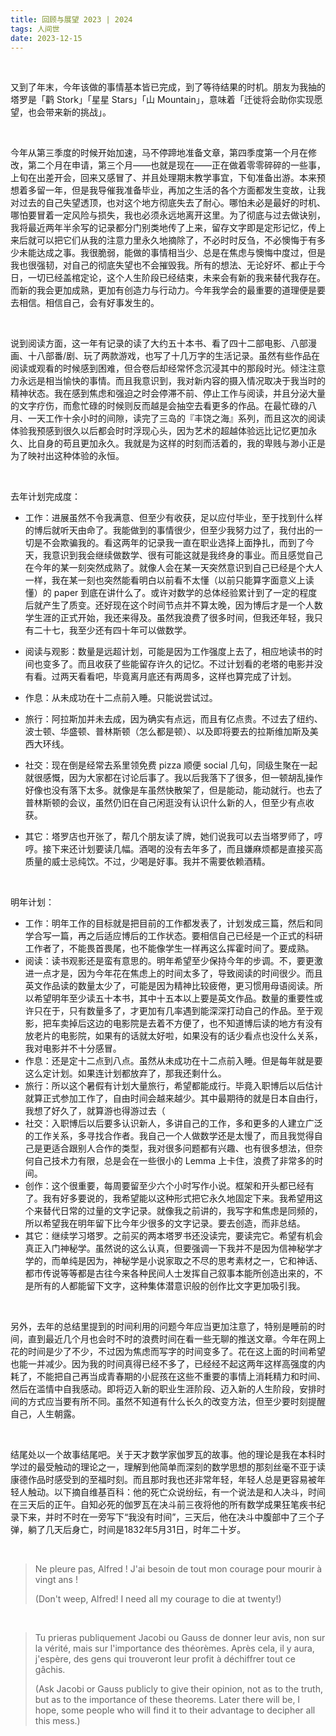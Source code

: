 ```yaml
---
title: 回顾与展望 2023 | 2024
tags: 人间世
date: 2023-12-15
---
```


<br/>

又到了年末，今年该做的事情基本皆已完成，到了等待结果的时机。朋友为我抽的塔罗是「鹳 Stork」「星星 Stars」「山 Mountain」，意味着「迁徙将会助你实现愿望，也会带来新的挑战」。

<br/>

今年从第三季度的时候开始加速，马不停蹄地准备文章，第四季度第一个月在修改，第二个月在申请，第三个月——也就是现在——正在做着零零碎碎的一些事，上旬在出差开会，回来又感冒了、并且处理期末教学事宜，下旬准备出游。本来预想着多留一年，但是我导催我准备毕业，再加之生活的各个方面都发生变故，让我对过去的自己失望透顶，也对这个地方彻底失去了耐心。哪怕未必是最好的时机、哪怕要冒着一定风险与损失，我也必须永远地离开这里。为了彻底与过去做诀别，我将最近两年半余写的记录都分门别类地传了上来，留存文字即是定形记忆，传上来后就可以把它们从我的注意力里永久地摘除了，不必时时反刍，不必懊悔于有多少未能达成之事。我很脆弱，能做的事情相当少、总是在焦虑与懊悔中度过，但是我也很强韧，对自己的彻底失望也不会摧毁我。所有的想法、无论好坏、都止于今日，一切已经盖棺定论，这个人生阶段已经结束，未来会有新的我来替代我存在。而新的我会更加成熟，更加有创造力与行动力。今年我学会的最重要的道理便是要去相信。相信自己，会有好事发生的。

<br/>

说到阅读方面，这一年有记录的读了大约五十本书、看了四十二部电影、八部漫画、十八部番/剧、玩了两款游戏，也写了十几万字的生活记录。虽然有些作品在阅读或观看的时候感到困难，但合卷后却经常怀念沉浸其中的那段时光。倾注注意力永远是相当愉快的事情。而且我意识到，我对新内容的摄入情况取决于我当时的精神状态。我在感到焦虑和强迫之时会停滞不前、停止工作与阅读，并且分泌大量的文字疗伤，而愈忙碌的时候则反而越是会抽空去看更多的作品。在最忙碌的八月、一天工作十余小时的间隙，读完了三岛的『丰饶之海』系列，而且这次的阅读体验我预感到很久以后都会时时浮现心头，因为艺术的超越体验远比记忆更加永久、比自身的苟且更加永久。我就是为这样的时刻而活着的，我的卑贱与渺小正是为了映衬出这种体验的永恒。

<br/>

去年计划完成度：

- 工作：进展虽然不令我满意、但至少有收获，足以应付毕业，至于找到什么样的博后就听天由命了。我能做到的事情很少，但至少我努力过了，我付出的一切是不会欺骗我的。看这两年的记录我一直在职业选择上面挣扎，而到了今天，我意识到我会继续做数学、很有可能这就是我终身的事业。而且感觉自己在今年的某一刻突然成熟了。就像人会在某一天突然意识到自己已经是个大人一样，我在某一刻也突然能看明白以前看不太懂（以前只能算字面意义上读懂）的 paper 到底在讲什么了。或许对数学的总体经验累计到了一定的程度后就产生了质变。还好现在这个时间节点并不算太晚，因为博后才是一个人数学生涯的正式开始，我还来得及。虽然我浪费了很多时间，但我还年轻，我只有二十七，我至少还有四十年可以做数学。

- 阅读与观影：数量是远超计划，可能是因为工作强度上去了，相应地读书的时间也变多了。而且收获了些能留存许久的记忆。不过计划看的老塔的电影并没有看。过两天看看吧，毕竟离月底还有两周多，这样也算完成了计划。
- 作息：从未成功在十二点前入睡。只能说尝试过。
- 旅行：阿拉斯加并未去成，因为确实有点远，而且有亿点贵。不过去了纽约、波士顿、华盛顿、普林斯顿（怎么都是顿）、以及即将要去的拉斯维加斯及美西大环线。
- 社交：现在倒是经常去系里领免费 pizza 顺便 social 几句，同级生聚在一起就很感慨，因为大家都在讨论后事了。我以后我落下了很多，但一顿胡乱操作好像也没有落下太多。就像是车虽然快散架了，但是能动，能动就行。也去了普林斯顿的会议，虽然仍旧在自己闲逛没有认识什么新的人，但至少有点收获。
- 其它：塔罗店也开张了，帮几个朋友读了牌，她们说我可以去当塔罗师了，哼哼。接下来还计划要读几幅。酒喝的没有去年多了，而且嫌麻烦都是直接买高质量的威士忌纯饮。不过，少喝是好事。我并不需要依赖酒精。

<br/>

明年计划：

- 工作：明年工作的目标就是把目前的工作都发表了，计划发成三篇，然后和同学合写一篇，再之后适应博后的工作状态。要相信自己已经是一个正式的科研工作者了，不能畏首畏尾，也不能像学生一样再这么挥霍时间了。要成熟。
- 阅读：读书观影还是蛮有意思的。明年希望至少保持今年的步调。不，要更激进一点才是，因为今年花在焦虑上的时间太多了，导致阅读的时间很少。而且英文作品读的数量太少了，可能是因为精神比较疲倦，更习惯用母语阅读。所以希望明年至少读五十本书，其中十五本以上要是英文作品。数量的重要性或许只在于，只有数量多了，才更加有几率遇到能深深打动自己的作品。至于观影，把车卖掉后这边的电影院是去着不方便了，也不知道博后读的地方有没有放老片的电影院，如果有的话就太好啦，如果没有的话少看点也没什么关系，我对电影并不十分感冒。
- 作息：还是定十二点到八点。虽然从未成功在十二点前入睡。但是每年就是要这么定计划。如果连计划都放弃了，那我还剩什么。
- 旅行：所以这个暑假有计划大量旅行，希望都能成行。毕竟入职博后以后估计就算正式参加工作了，自由时间会越来越少。其中最期待的就是日本自由行，我想了好久了，就算游也得游过去（
- 社交：入职博后以后要多认识新人，多讲自己的工作，多和更多的人建立广泛的工作关系，多寻找合作者。我自己一个人做数学还是太慢了，而且我觉得自己是更适合跟别人合作的类型，我对很多问题都有兴趣、也有很多想法，但奈何自己技术力有限，总是会在一些很小的 Lemma 上卡住，浪费了非常多的时间。
- 创作：这个很重要，每周要留至少六个小时写作小说。框架和开头都已经有了。我有好多要说的，我希望能以这种形式把它永久地固定下来。我希望用这个来替代日常的过量的文字记录。就像我之前讲的，我写字和焦虑是同频的，所以希望我在明年留下比今年少很多的文字记录。要去创造，而非总结。
- 其它：继续学习塔罗。之前买的两本塔罗书还没读完，要读完它。希望有机会真正入门神秘学。虽然说的这么认真，但要强调一下我并不是因为信神秘学才学的，而单纯是因为，神秘学是小说家取之不尽的思考素材之一，它和神话、都市传说等等都是古往今来各种民间人士发挥自己叙事本能所创造出来的，不是所有的人都能留下文字，这种集体潜意识般的创作比文字更加吸引我。

<br/>

另外，去年的总结里提到的时间利用的问题今年应当更加注意了，特别是睡前的时间，直到最近几个月也会时不时的浪费时间在看一些无聊的推送文章。今年在网上花的时间是少了不少，不过因为焦虑而写字的时间变多了。花在这上面的时间希望也能一并减少。因为我的时间真得已经不多了，已经经不起这两年这样高强度的内耗了，不能把自己再当成青春期的小屁孩在这些不重要的事情上消耗精力和时间、然后在滥情中自我感动。即将迈入新的职业生涯阶段、迈入新的人生阶段，安排时间的方式应当要有所不同。虽然不知道有什么长久的改变方法，但至少要时刻提醒自己，人生朝露。

<br/>

结尾处以一个故事结尾吧。关于天才数学家伽罗瓦的故事。他的理论是我在本科时学过的最受触动的理论之一，理解到他简单而深刻的数学思想的那刻丝毫不亚于读康德作品时感受到的至福时刻。而且那时我也还非常年轻，年轻人总是更容易被年轻人触动。以下摘自维基百科：他的死亡众说纷纭，有一个说法是和人决斗，时间在三天后的正午。自知必死的伽罗瓦在决斗前三夜将他的所有数学成果狂笔疾书纪录下来，并时不时在一旁写下“我没有时间”，三天后，他在决斗中腹部中了三个子弹，躺了几天后身亡，时间是1832年5月31日，时年二十岁。

<br/>

> Ne pleure pas, Alfred ! J'ai besoin de tout mon courage pour mourir à vingt ans !
>
> (Don't weep, Alfred! I need all my courage to die at twenty!)

<br/>

> Tu prieras publiquement Jacobi ou Gauss de donner leur avis, non sur la vérité, mais sur l'importance des théorèmes.
> Après cela, il y aura, j'espère, des gens qui trouveront leur profit à déchiffrer tout ce gâchis.
>
> (Ask Jacobi or Gauss publicly to give their opinion, not as to the truth, but as to the importance of these theorems. Later there will be, I hope, some people who will find it to their advantage to decipher all this mess.)

<br/>